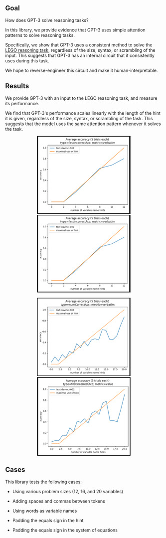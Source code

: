 

## Goal

How does GPT-3 solve reasoning tasks?


In this library, we provide evidence that GPT-3 uses simple attention patterns to solve reasoning tasks.


Specifically, we show that GPT-3 uses a consistent method to solve the [LEGO reasoning task](https://arxiv.org/pdf/2206.04301.pdf), regardless of the size, syntax, or scrambling of the input. 
This suggests that GPT-3 has an internal circuit that it consistently uses during this task. 

We hope to reverse-engineer this circuit and make it human-interpretable. 


## Results

We provide GPT-3 with an input to the LEGO reasoning task, and measure its performance.  

We find that GPT-3's performance scales linearly with the length of the hint it is given, regardless of the size, syntax, or scrambling of the task. This suggests that the model uses the same attention pattern whenever it solves the task.

<p align="center">
<img src="images/1.png" alt="12 hints 1" width="300"/>
<img src="images/2.png" alt="12 hints 2" width="300"/>
</p>

<p align="center">
<img src="images/3.png" alt="20 hints 1" width="300"/>
<img src="images/4.png" alt="20 hints 2" width="300"/>
</p>




## Cases


This library tests the following cases:


- Using various problem sizes (12, 16, and 20 variables)

- Adding spaces and commas between tokens

- Using words as variable names

- Padding the equals sign in the hint

- Padding the equals sign in the system of equations


